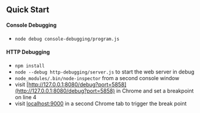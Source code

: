 ## Quick Start

#### Console Debugging

- `node debug console-debugging/program.js`

#### HTTP Debugging

- `npm install`
- `node --debug http-debugging/server.js` to start the web server in debug
- `node_modules/.bin/node-inspector` from a second console window
- visit [http://127.0.0.1:8080/debug?port=5858](http://127.0.0.1:8080/debug?port=5858) in Chrome and set a breakpoint on line 4
- visit [localhost:9000](localhost:9000) in a second Chrome tab to trigger the break point
